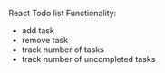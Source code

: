 React Todo list
Functionality:
 - add task
 - remove task
 - track number of tasks
 - track number of uncompleted tasks
